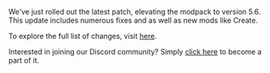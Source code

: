 We've just rolled out the latest patch, elevating the modpack to version 5.6. This update includes numerous fixes and as well as new mods like Create. 

To explore the full list of changes, visit [here](https://github.com/AMPZNetwork/All-The-Fabric/blob/main/PatchNotes/ATFB5.md).

Interested in joining our Discord community? Simply [click here](https://discord.ampznetwork.com) to become a part of it.

